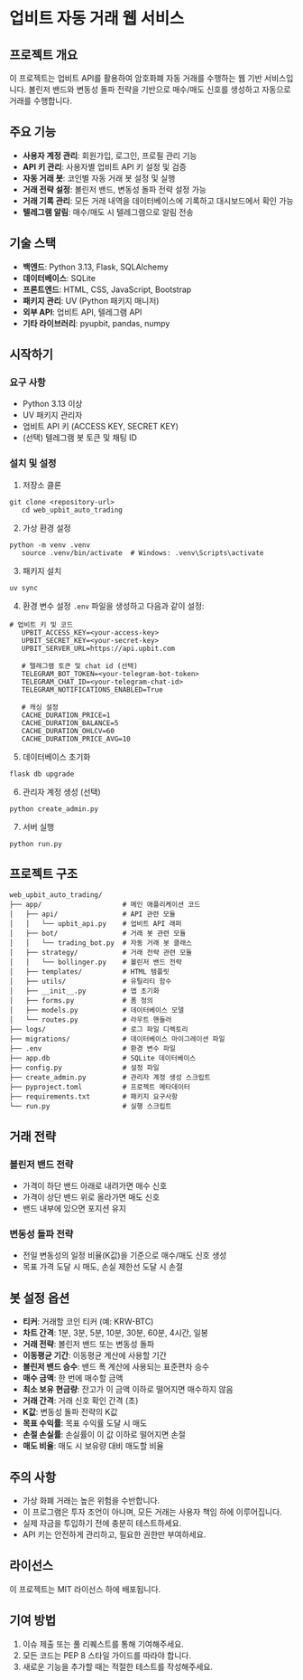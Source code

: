 # 업비트 자동 거래 웹 서비스

## 프로젝트 개요

이 프로젝트는 업비트 API를 활용하여 암호화폐 자동 거래를 수행하는 웹 기반 서비스입니다. 볼린저 밴드와 변동성 돌파 전략을 기반으로 매수/매도 신호를 생성하고 자동으로 거래를 수행합니다.

## 주요 기능

- **사용자 계정 관리**: 회원가입, 로그인, 프로필 관리 기능
- **API 키 관리**: 사용자별 업비트 API 키 설정 및 검증
- **자동 거래 봇**: 코인별 자동 거래 봇 설정 및 실행
- **거래 전략 설정**: 볼린저 밴드, 변동성 돌파 전략 설정 가능
- **거래 기록 관리**: 모든 거래 내역을 데이터베이스에 기록하고 대시보드에서 확인 가능
- **텔레그램 알림**: 매수/매도 시 텔레그램으로 알림 전송

## 기술 스택

- **백엔드**: Python 3.13, Flask, SQLAlchemy
- **데이터베이스**: SQLite
- **프론트엔드**: HTML, CSS, JavaScript, Bootstrap
- **패키지 관리**: UV (Python 패키지 매니저)
- **외부 API**: 업비트 API, 텔레그램 API
- **기타 라이브러리**: pyupbit, pandas, numpy

## 시작하기

### 요구 사항

- Python 3.13 이상
- UV 패키지 관리자
- 업비트 API 키 (ACCESS KEY, SECRET KEY)
- (선택) 텔레그램 봇 토큰 및 채팅 ID

### 설치 및 설정

1. 저장소 클론
```shell script
git clone <repository-url>
   cd web_upbit_auto_trading
```


2. 가상 환경 설정
```shell script
python -m venv .venv
   source .venv/bin/activate  # Windows: .venv\Scripts\activate
```


3. 패키지 설치
```shell script
uv sync
```


4. 환경 변수 설정
   `.env` 파일을 생성하고 다음과 같이 설정:
```
# 업비트 키 및 코드
   UPBIT_ACCESS_KEY=<your-access-key>
   UPBIT_SECRET_KEY=<your-secret-key>
   UPBIT_SERVER_URL=https://api.upbit.com

   # 텔레그램 토큰 및 chat id (선택)
   TELEGRAM_BOT_TOKEN=<your-telegram-bot-token>
   TELEGRAM_CHAT_ID=<your-telegram-chat-id>
   TELEGRAM_NOTIFICATIONS_ENABLED=True

   # 캐싱 설정
   CACHE_DURATION_PRICE=1
   CACHE_DURATION_BALANCE=5
   CACHE_DURATION_OHLCV=60
   CACHE_DURATION_PRICE_AVG=10
```


5. 데이터베이스 초기화
```shell script
flask db upgrade
```


6. 관리자 계정 생성 (선택)
```shell script
python create_admin.py
```


7. 서버 실행
```shell script
python run.py
```


## 프로젝트 구조

```
web_upbit_auto_trading/
├── app/                    # 메인 애플리케이션 코드
│   ├── api/                # API 관련 모듈
│   │   └── upbit_api.py    # 업비트 API 래퍼
│   ├── bot/                # 거래 봇 관련 모듈
│   │   └── trading_bot.py  # 자동 거래 봇 클래스
│   ├── strategy/           # 거래 전략 관련 모듈
│   │   └── bollinger.py    # 볼린저 밴드 전략
│   ├── templates/          # HTML 템플릿
│   ├── utils/              # 유틸리티 함수
│   ├── __init__.py         # 앱 초기화
│   ├── forms.py            # 폼 정의
│   ├── models.py           # 데이터베이스 모델
│   └── routes.py           # 라우트 핸들러
├── logs/                   # 로그 파일 디렉토리
├── migrations/             # 데이터베이스 마이그레이션 파일
├── .env                    # 환경 변수 파일
├── app.db                  # SQLite 데이터베이스
├── config.py               # 설정 파일
├── create_admin.py         # 관리자 계정 생성 스크립트
├── pyproject.toml          # 프로젝트 메타데이터
├── requirements.txt        # 패키지 요구사항
└── run.py                  # 실행 스크립트
```


## 거래 전략

### 볼린저 밴드 전략
- 가격이 하단 밴드 아래로 내려가면 매수 신호
- 가격이 상단 밴드 위로 올라가면 매도 신호
- 밴드 내부에 있으면 포지션 유지

### 변동성 돌파 전략
- 전일 변동성의 일정 비율(K값)을 기준으로 매수/매도 신호 생성
- 목표 가격 도달 시 매도, 손실 제한선 도달 시 손절

## 봇 설정 옵션

- **티커**: 거래할 코인 티커 (예: KRW-BTC)
- **차트 간격**: 1분, 3분, 5분, 10분, 30분, 60분, 4시간, 일봉
- **거래 전략**: 볼린저 밴드 또는 변동성 돌파
- **이동평균 기간**: 이동평균 계산에 사용할 기간
- **볼린저 밴드 승수**: 밴드 폭 계산에 사용되는 표준편차 승수
- **매수 금액**: 한 번에 매수할 금액
- **최소 보유 현금량**: 잔고가 이 금액 이하로 떨어지면 매수하지 않음
- **거래 간격**: 거래 신호 확인 간격 (초)
- **K값**: 변동성 돌파 전략의 K값
- **목표 수익률**: 목표 수익률 도달 시 매도
- **손절 손실률**: 손실률이 이 값 이하로 떨어지면 손절
- **매도 비율**: 매도 시 보유량 대비 매도할 비율

## 주의 사항

- 가상 화폐 거래는 높은 위험을 수반합니다.
- 이 프로그램은 투자 조언이 아니며, 모든 거래는 사용자 책임 하에 이루어집니다.
- 실제 자금을 투입하기 전에 충분히 테스트하세요.
- API 키는 안전하게 관리하고, 필요한 권한만 부여하세요.

## 라이선스

이 프로젝트는 MIT 라이선스 하에 배포됩니다.

## 기여 방법

1. 이슈 제출 또는 풀 리퀘스트를 통해 기여해주세요.
2. 모든 코드는 PEP 8 스타일 가이드를 따라야 합니다.
3. 새로운 기능을 추가할 때는 적절한 테스트를 작성해주세요.